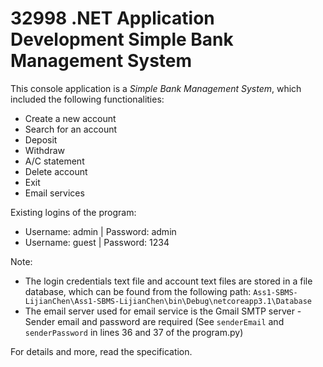 # 32998 .NET Application Development Simple Bank Management System
This console application is a *Simple Bank Management System*, which included the following functionalities:

* Create a new account
* Search for an account
* Deposit
* Withdraw
* A/C statement
* Delete account
* Exit
* Email services

Existing logins of the program:

* Username: admin | Password: admin
* Username: guest | Password: 1234

Note:

* The login credentials text file and account text files are stored in a file database, which can be found from the following path: `Ass1-SBMS-LijianChen\Ass1-SBMS-LijianChen\bin\Debug\netcoreapp3.1\Database`
* The email server used for email service is the Gmail SMTP server - Sender email and password are required (See `senderEmail` and `senderPassword` in lines 36 and 37 of the program.py)

For details and more, read the specification.
